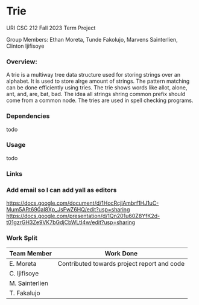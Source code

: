 # Trie
URI CSC 212 Fall 2023 Term Project

Group Members:
Ethan Moreta, Tunde Fakolujo, Marvens Sainterlien, Clinton Ijifisoye


### Overview:

A trie is a multiway tree data structure used for storing strings over an alphabet. It is used to store alrge amount of strings. The pattern matching can be done efficiently using tries. The trie shows words like allot, alone, ant, and, are, bat, bad. The idea all strings shring common prefix should come from a common node. The tries are used in spell checking programs.

### Dependencies

todo

### Usage

todo

### Links
### Add email so I can add yall as editors
https://docs.google.com/document/d/1HocRcjlAmbrf1HJ1uC-Mum5ARt690aI8Xp_JsFwZ6HQ/edit?usp=sharing
https://docs.google.com/presentation/d/1Qn201u60Z8YfK2d-t01gzrGH3Ze9VK7bGdjCbWLtI4w/edit?usp=sharing

### Work Split
|Team Member|     Work Done      |
|--|--|
| E. Moreta |Contributed towards project report and code                 |
| C. Ijifisoye |                 |
| M. Sainterlien |               |
| T. Fakalujo |                  |

